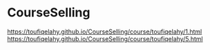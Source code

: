 # CourseSelling

https://toufiqelahy.github.io/CourseSelling/course/toufiqelahy/1.html
https://toufiqelahy.github.io/CourseSelling/course/toufiqelahy/5.html
